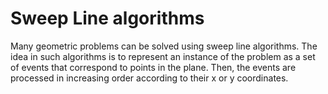 # Sweep Line algorithms

Many geometric problems can be solved using sweep line algorithms. The idea in
such algorithms is to represent an instance of the problem as a set of events that
correspond to points in the plane. Then, the events are processed in increasing order
according to their x or y coordinates.

